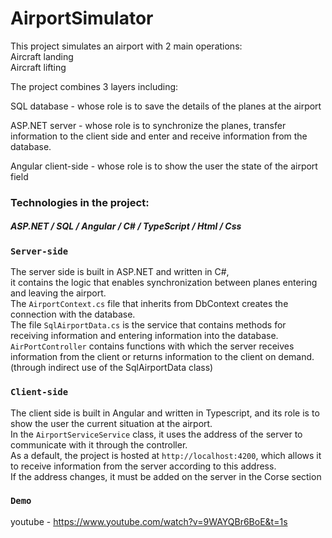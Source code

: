 # AirportSimulator
This project simulates an airport with 2 main operations:\
Aircraft landing\
Aircraft lifting

The project combines 3 layers including:

SQL database - whose role is to save the details of the planes at the airport

ASP.NET server - whose role is to synchronize the planes, transfer information to the client side and enter and receive information from the database.

Angular client-side - whose role is to show the user the state of the airport field

### Technologies in the project:

##### ASP.NET / SQL / Angular / C# / TypeScript / Html / Css

### `Server-side`
The server side is built in ASP.NET and written in C#,\
it contains the logic that enables synchronization between planes entering and leaving the airport.\
The `AirportContext.cs` file that inherits from DbContext creates the connection with the database.\
The file `SqlAirportData.cs` is the service that contains methods for receiving information and entering information into the database.\
`AirPortController` contains functions with which the server receives information from the client or returns information to the client on demand.\
(through indirect use of the SqlAirportData class)

### `Client-side`
The client side is built in Angular and written in Typescript, and its role is to show the user the current situation at the airport.\
In the `AirportServiceService` class, it uses the address of the server to communicate with it through the controller.\
As a default, the project is hosted at `http://localhost:4200`, which allows it to receive information from the server according to this address.\
If the address changes, it must be added on the server in the Corse section


### `Demo`
youtube - https://www.youtube.com/watch?v=9WAYQBr6BoE&t=1s

